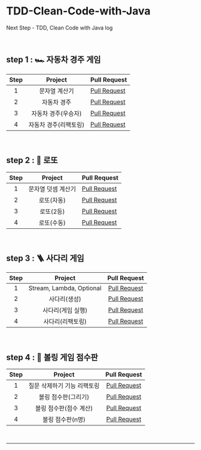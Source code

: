 # TDD-Clean-Code-with-Java
Next Step - TDD, Clean Code with Java log

<br>

## step 1 : 🏎 자동차 경주 게임


| Step | Project | Pull Request |
|:---:|:---:|:---|
| 1 |  문자열 계산기      | [Pull Request](https://github.com/next-step/java-racingcar/pull/2469) |
| 2 | 자동차 경주         | [Pull Request](https://github.com/next-step/java-racingcar/pull/2517) |
| 3 | 자동차 경주(우승자)   | [Pull Request](https://github.com/next-step/java-racingcar/pull/2550) |
| 4 | 자동차 경주(리팩토링) | [Pull Request](https://github.com/next-step/java-racingcar/pull/2568) |

<br>

## step 2 : :8ball: 로또


| Step | Project | Pull Request |
|:---:|:---:|:---|
| 1 |  문자열 덧셈 계산기 | [Pull Request](https://github.com/next-step/java-lotto/pull/1857) |
| 2 | 로또(자동)  | [Pull Request](https://github.com/next-step/java-lotto/pull/1881) |
| 3 | 로또(2등)  | [Pull Request](https://github.com/next-step/java-lotto/pull/1943) |
| 4 | 로또(수동) | [Pull Request](https://github.com/next-step/java-lotto/pull/1990) |

<br>

## step 3 : 🪜 사다리 게임


| Step | Project  | Pull Request |
|:---:|:---:|:---:|
| 1 |  Stream, Lambda, Optional | [Pull Request](https://github.com/next-step/java-ladder/pull/1080) |
| 2 | 사다리(생성) |  [Pull Request](https://github.com/next-step/java-ladder/pull/1095) |
| 3 | 사다리(게임 실행) | [Pull Request](https://github.com/next-step/java-ladder/pull/1119) |
| 4 | 사다리(리팩토링) | [Pull Request](https://github.com/next-step/java-ladder/pull/1155) |

<br>

## step 4 : 🎳 볼링 게임 점수판


| Step | Project  | Pull Request |
|:---:|:---:|:---:|
| 1 |  질문 삭제하기 기능 리팩토링  | [Pull Request](https://github.com/next-step/java-bowling/pull/631) |
| 2 | 볼링 점수판(그리기)  | [Pull Request](https://github.com/next-step/java-bowling/pull/673) |
| 3 | 볼링 점수판(점수 계산) | [Pull Request](https://github.com/next-step/java-bowling/pull/697) |
| 4 | 볼링 점수판(n명)| [Pull Request](https://github.com/next-step/java-bowling/pull/697) |

<br>







---

